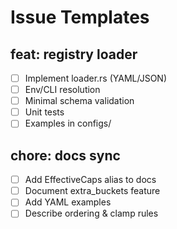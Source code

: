 # Issue Templates

## feat: registry loader
- [ ] Implement loader.rs (YAML/JSON)
- [ ] Env/CLI resolution
- [ ] Minimal schema validation
- [ ] Unit tests
- [ ] Examples in configs/

## chore: docs sync
- [ ] Add EffectiveCaps alias to docs
- [ ] Document extra_buckets feature
- [ ] Add YAML examples
- [ ] Describe ordering & clamp rules
